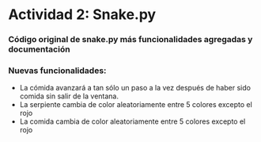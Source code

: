 # Actividad 2: Snake.py
### Código original de snake.py más funcionalidades agregadas y documentación
### Nuevas funcionalidades:
- La cómida avanzará a tan sólo un paso a la vez después de haber sido comida sin salir de la ventana.
- La serpiente cambia de color aleatoriamente entre 5 colores excepto el rojo
- La comida cambia de color aleatoriamente entre 5 colores excepto el rojo

